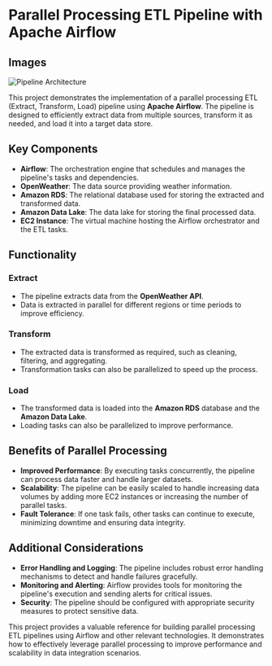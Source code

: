 # Parallel Processing ETL Pipeline with Apache Airflow

## Images

![Pipeline Architecture](./Structure.png)

This project demonstrates the implementation of a parallel processing ETL (Extract, Transform, Load) pipeline using **Apache Airflow**. The pipeline is designed to efficiently extract data from multiple sources, transform it as needed, and load it into a target data store.

## Key Components

- **Airflow**: The orchestration engine that schedules and manages the pipeline's tasks and dependencies.
- **OpenWeather**: The data source providing weather information.
- **Amazon RDS**: The relational database used for storing the extracted and transformed data.
- **Amazon Data Lake**: The data lake for storing the final processed data.
- **EC2 Instance**: The virtual machine hosting the Airflow orchestrator and the ETL tasks.

## Functionality

### Extract

- The pipeline extracts data from the **OpenWeather API**.
- Data is extracted in parallel for different regions or time periods to improve efficiency.

### Transform

- The extracted data is transformed as required, such as cleaning, filtering, and aggregating.
- Transformation tasks can also be parallelized to speed up the process.

### Load

- The transformed data is loaded into the **Amazon RDS** database and the **Amazon Data Lake**.
- Loading tasks can also be parallelized to improve performance.

## Benefits of Parallel Processing

- **Improved Performance**: By executing tasks concurrently, the pipeline can process data faster and handle larger datasets.
- **Scalability**: The pipeline can be easily scaled to handle increasing data volumes by adding more EC2 instances or increasing the number of parallel tasks.
- **Fault Tolerance**: If one task fails, other tasks can continue to execute, minimizing downtime and ensuring data integrity.

## Additional Considerations

- **Error Handling and Logging**: The pipeline includes robust error handling mechanisms to detect and handle failures gracefully.
- **Monitoring and Alerting**: Airflow provides tools for monitoring the pipeline's execution and sending alerts for critical issues.
- **Security**: The pipeline should be configured with appropriate security measures to protect sensitive data.

This project provides a valuable reference for building parallel processing ETL pipelines using Airflow and other relevant technologies. It demonstrates how to effectively leverage parallel processing to improve performance and scalability in data integration scenarios.
